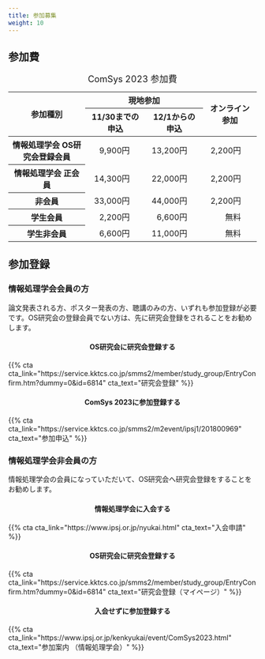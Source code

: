```yaml
---
title: 参加募集
weight: 10
---
```

## 参加費

<style>
table.GeneratedTable caption {
  caption-side: top;
  font-size: large;
}
table.GeneratedTable th {
  text-align: center;
  vertical-align: middle;
}
table.GeneratedTable td {
  text-align: right;
  padding-right: 2em;
}
</style>

<!-- HTML Code: Place this code in the document's body (between the 'body' tags) where the table should appear -->
<table class="GeneratedTable">
  <caption>ComSys 2023 参加費</caption>
  <thead>
    <tr>
      <th rowspan="2">参加種別</th>
      <th colspan="2">現地参加</th>
      <th rowspan="2">オンライン参加</th>
    </tr>
    <tr>
      <th>11/30までの申込</th>
      <th>12/1からの申込</th>
    </tr>
  </thead>
  <tbody>
    <tr>
      <th>情報処理学会 OS研究会登録会員</th>
      <td>9,900円</td>
      <td>13,200円</td>
      <td>2,200円</td>
    </tr>
    <tr>
      <th>情報処理学会 正会員</th>
      <td>14,300円</td>
      <td>22,000円</td>
      <td>2,200円</td>
    </tr>
    <tr>
      <th>非会員</th>
      <td>33,000円</td>
      <td>44,000円</td>
      <td>2,200円</td>
    </tr>
    <tr>
      <th>学生会員</th>
      <td>2,200円</td>
      <td>6,600円</td>
      <td>無料</td>
    </tr>
    <tr>
      <th>学生非会員</th>
      <td>6,600円</td>
      <td>11,000円</td>
      <td>無料</td>
    </tr>
  </tbody>
</table>
<!-- Codes by Quackit.com -->


## 参加登録

### 情報処理学会会員の方

論文発表される方、ポスター発表の方、聴講のみの方、いずれも参加登録が必要です。OS研究会の登録会員でない方は、先に研究会登録をされることをお勧めします。

<div class="row">
<div class="col-md">
<h4 style="text-align: center">OS研究会に研究会登録する</h4>
{{% cta cta_link="https://service.kktcs.co.jp/smms2/member/study_group/EntryConfirm.htm?dummy=0&id=6814" cta_text="研究会登録" %}}
</div>
<div class="col-md">
<h4 style="text-align: center">ComSys 2023に参加登録する</h4>
{{% cta cta_link="https://service.kktcs.co.jp/smms2/m2event/ipsj1/201800969" cta_text="参加申込" %}}
</div>
</div>

### 情報処理学会非会員の方

情報処理学会の会員になっていただいて、OS研究会へ研究会登録をすることをお勧めします。

<div class="row">
<div class="col-md">
<h4 style="text-align: center">情報処理学会に入会する</h4>
{{% cta cta_link="https://www.ipsj.or.jp/nyukai.html" cta_text="入会申請" %}}
</div>
<div class="col-md">
<h4 style="text-align: center">OS研究会に研究会登録する</h4>
{{% cta cta_link="https://service.kktcs.co.jp/smms2/member/study_group/EntryConfirm.htm?dummy=0&id=6814" cta_text="研究会登録（マイページ）" %}}
</div>
<div class="col-md">
<h4 style="text-align: center">入会せずに参加登録する</h4>
{{% cta cta_link="https://www.ipsj.or.jp/kenkyukai/event/ComSys2023.html" cta_text="参加案内 （情報処理学会）" %}}
</div>
</div>
